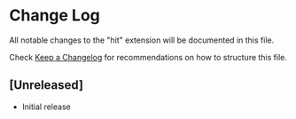 # Change Log

All notable changes to the "hit" extension will be documented in this file.

Check [Keep a Changelog](http://keepachangelog.com/) for recommendations on how to structure this file.

## [Unreleased]

- Initial release
